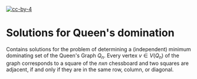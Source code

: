 [![cc-by-4](https://i.creativecommons.org/l/by/4.0/88x31.png)](https://creativecommons.org/licenses/by/4.0/legalcode)

# Solutions for Queen's domination
Contains solutions for the problem of determining a (independent) minimum dominating set of the Queen's Graph $Q_n$. Every vertex $v \in V(Q_n)$ of the graph corresponds to a square of the $n x n$ chessboard and two squares are adjacent, if and only if they are in the same row, column, or diagonal.
